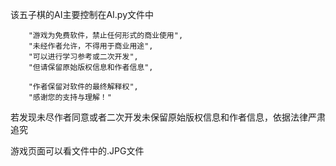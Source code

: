 该五子棋的AI主要控制在AI.py文件中


        "游戏为免费软件，禁止任何形式的商业使用",
        "未经作者允许，不得用于商业用途",
        "可以进行学习参考或二次开发",
        "但请保留原始版权信息和作者信息",

        "作者保留对软件的最终解释权",
        "感谢您的支持与理解！"

若发现未尽作者同意或者二次开发未保留原始版权信息和作者信息，依据法律严肃追究


游戏页面可以看文件中的.JPG文件

      
